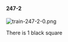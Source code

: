 #### 247-2
![train-247-2-0.png](https://github.com/lil-lab/nlvr/raw/master/nlvr/train/images/69/train-247-2-0.png "train-247-2-0.png")

There is 1 black square